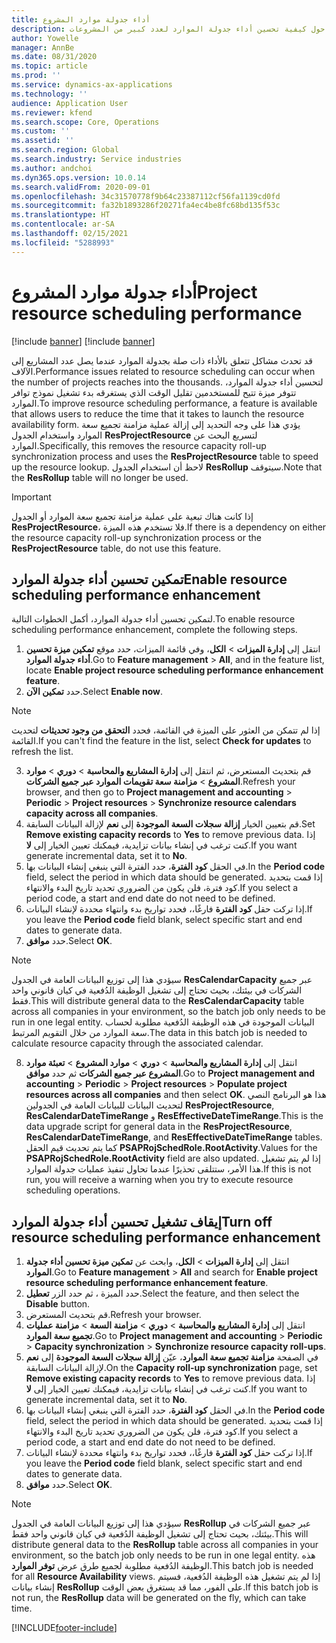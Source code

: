 ```yaml
---
title: أداء جدولة موارد المشروع
description: يقدم هذا الموضوع معلومات حول كيفية تحسين أداء جدولة الموارد لعدد كبير من المشروعات.
author: Yowelle
manager: AnnBe
ms.date: 08/31/2020
ms.topic: article
ms.prod: ''
ms.service: dynamics-ax-applications
ms.technology: ''
audience: Application User
ms.reviewer: kfend
ms.search.scope: Core, Operations
ms.custom: ''
ms.assetid: ''
ms.search.region: Global
ms.search.industry: Service industries
ms.author: andchoi
ms.dyn365.ops.version: 10.0.14
ms.search.validFrom: 2020-09-01
ms.openlocfilehash: 34c31570778f9b64c23387112cf56fa1139cd0fd
ms.sourcegitcommit: fa32b1893286f20271fa4ec4be8fc68bd135f53c
ms.translationtype: HT
ms.contentlocale: ar-SA
ms.lasthandoff: 02/15/2021
ms.locfileid: "5288993"
---
```

# <a name="project-resource-scheduling-performance"></a><span data-ttu-id="26bbc-103">أداء جدولة موارد المشروع</span><span class="sxs-lookup"><span data-stu-id="26bbc-103">Project resource scheduling performance</span></span>

[!include [banner](../includes/banner.md)]
[!include [banner](../includes/preview-banner.md)]


<span data-ttu-id="26bbc-104">قد تحدث مشاكل تتعلق بالأداء ذات صلة بجدولة الموارد عندما يصل عدد المشاريع إلى الآلاف.</span><span class="sxs-lookup"><span data-stu-id="26bbc-104">Performance issues related to resource scheduling can occur when the number of projects reaches into the thousands.</span></span> <span data-ttu-id="26bbc-105">لتحسين أداء جدولة الموارد، تتوفر ميزة تتيح للمستخدمين تقليل الوقت الذي يستغرقه بدء تشغيل نموذج توافر الموارد.</span><span class="sxs-lookup"><span data-stu-id="26bbc-105">To improve resource scheduling performance, a feature is available that allows users to reduce the time that it takes to launch the resource availability form.</span></span> <span data-ttu-id="26bbc-106">يؤدي هذا على وجه التحديد إلى إزالة عملية مزامنة تجميع سعة الموارد واستخدام الجدول **ResProjectResource** لتسريع البحث عن الموارد.</span><span class="sxs-lookup"><span data-stu-id="26bbc-106">Specifically, this removes the resource capacity roll-up synchronization process and uses the **ResProjectResource** table to speed up the resource lookup.</span></span> <span data-ttu-id="26bbc-107">لاحظ أن استخدام الجدول **ResRollup** سيتوقف.</span><span class="sxs-lookup"><span data-stu-id="26bbc-107">Note that the **ResRollup** table will no longer be used.</span></span>

> [!IMPORTANT]
> <span data-ttu-id="26bbc-108">إذا كانت هناك تبعية على عملية مزامنة تجميع سعة الموارد أو الجدول **ResProjectResource**، فلا تستخدم هذه الميزة.</span><span class="sxs-lookup"><span data-stu-id="26bbc-108">If there is a dependency on either the resource capacity roll-up synchronization process or the **ResProjectResource** table, do not use this feature.</span></span>

## <a name="enable-resource-scheduling-performance-enhancement"></a><span data-ttu-id="26bbc-109">تمكين تحسين أداء جدولة الموارد</span><span class="sxs-lookup"><span data-stu-id="26bbc-109">Enable resource scheduling performance enhancement</span></span>
<span data-ttu-id="26bbc-110">لتمكين تحسين أداء جدولة الموارد، أكمل الخطوات التالية.</span><span class="sxs-lookup"><span data-stu-id="26bbc-110">To enable resource scheduling performance enhancement, complete the following steps.</span></span>

1. <span data-ttu-id="26bbc-111">انتقل إلى **إدارة الميزات** > **الكل**، وفي قائمة الميزات، حدد موقع **تمكين ميزة تحسين أداء جدولة الموارد**.</span><span class="sxs-lookup"><span data-stu-id="26bbc-111">Go to **Feature management** > **All**, and in the feature list, locate **Enable project resource scheduling performance enhancement feature**.</span></span>
2. <span data-ttu-id="26bbc-112">حدد **تمكين الآن**.</span><span class="sxs-lookup"><span data-stu-id="26bbc-112">Select **Enable now**.</span></span>

> [!NOTE]
> <span data-ttu-id="26bbc-113">إذا لم تتمكن من العثور على الميزة في القائمة، فحدد **التحقق من وجود تحديثات** لتحديث القائمة.</span><span class="sxs-lookup"><span data-stu-id="26bbc-113">If you can't find the feature in the list, select **Check for updates** to refresh the list.</span></span>

3. <span data-ttu-id="26bbc-114">قم بتحديث المستعرض، ثم انتقل إلى **إدارة المشاريع والمحاسبة** > **دوري** > **موارد المشروع** > **مزامنة سعة تقويمات الموارد عبر جميع الشركات**.</span><span class="sxs-lookup"><span data-stu-id="26bbc-114">Refresh your browser, and then go to **Project management and accounting** > **Periodic** > **Project resources** > **Synchronize resource calendars capacity across all companies**.</span></span>
4. <span data-ttu-id="26bbc-115">قم بتعيين الخيار **إزالة سجلات السعة الموجودة** إلى **نعم** لإزالة البيانات السابقة.</span><span class="sxs-lookup"><span data-stu-id="26bbc-115">Set **Remove existing capacity records** to **Yes** to remove previous data.</span></span> <span data-ttu-id="26bbc-116">إذا كنت ترغب في إنشاء بيانات تزايدية، فيمكنك تعيين الخيار إلى **لا**.</span><span class="sxs-lookup"><span data-stu-id="26bbc-116">If you want generate incremental data, set it to **No**.</span></span>
5. <span data-ttu-id="26bbc-117">في الحقل **كود الفترة**، حدد الفترة التي ينبغي إنشاء البيانات بها.</span><span class="sxs-lookup"><span data-stu-id="26bbc-117">In the **Period code** field, select the period in which data should be generated.</span></span> <span data-ttu-id="26bbc-118">إذا قمت بتحديد كود فترة، فلن يكون من الضروري تحديد تاريخ البدء والانتهاء.</span><span class="sxs-lookup"><span data-stu-id="26bbc-118">If you select a period code, a start and end date do not need to be defined.</span></span>
6. <span data-ttu-id="26bbc-119">إذا تركت حقل **كود الفترة** فارغًا،، فحدد تواريخ بدء وانتهاء محددة لإنشاء البيانات.</span><span class="sxs-lookup"><span data-stu-id="26bbc-119">If you leave the **Period code** field blank, select specific start and end dates to generate data.</span></span>
7. <span data-ttu-id="26bbc-120">حدد **موافق**.</span><span class="sxs-lookup"><span data-stu-id="26bbc-120">Select **OK**.</span></span>

 > [!NOTE]
 > <span data-ttu-id="26bbc-121">سيؤدي هذا إلى توزيع البيانات العامة في الجدول **ResCalendarCapacity** عبر جميع الشركات في بيئتك، بحيث تحتاج إلى تشغيل الوظيفة الدُفعية في كيان قانوني واحد فقط.</span><span class="sxs-lookup"><span data-stu-id="26bbc-121">This will distribute general data to the **ResCalendarCapacity** table across all companies in your environment, so the batch job only needs to be run in one legal entity.</span></span> <span data-ttu-id="26bbc-122">البيانات الموجودة في هذه الوظيفة الدُفعية مطلوبة لحساب سعة الموارد من خلال التقويم المرتبط.</span><span class="sxs-lookup"><span data-stu-id="26bbc-122">The data in this batch job is needed to calculate resource capacity through the associated calendar.</span></span>

8. <span data-ttu-id="26bbc-123">انتقل إلى **إدارة المشاريع والمحاسبة** > **دوري** > **موارد المشروع** > **تعبئة موارد المشروع عبر جميع الشركات** ثم حدد **موافق**.</span><span class="sxs-lookup"><span data-stu-id="26bbc-123">Go to **Project management and accounting** > **Periodic** > **Project resources** > **Populate project resources across all companies** and then select **OK**.</span></span> <span data-ttu-id="26bbc-124">هذا هو البرنامج النصي لتحديث البيانات للبيانات العامة في الجدولين **ResProjectResource**, **ResCalendarDateTimeRange** و **ResEffectiveDateTimeRange**.</span><span class="sxs-lookup"><span data-stu-id="26bbc-124">This is the data upgrade script for general data in the **ResProjectResource**, **ResCalendarDateTimeRange**, and **ResEffectiveDateTimeRange** tables.</span></span> <span data-ttu-id="26bbc-125">كما يتم تحديث قيم الحقل **PSAPRojSchedRole.RootActivity**.</span><span class="sxs-lookup"><span data-stu-id="26bbc-125">Values for the **PSAPRojSchedRole.RootActivity** field are also updated.</span></span> <span data-ttu-id="26bbc-126">إذا لم يتم تشغيل هذا الأمر، ستتلقى تحذيرًا عندما تحاول تنفيذ عمليات جدولة الموارد.</span><span class="sxs-lookup"><span data-stu-id="26bbc-126">If this is not run, you will receive a warning when you try to execute resource scheduling operations.</span></span>
 
## <a name="turn-off-resource-scheduling-performance-enhancement"></a><span data-ttu-id="26bbc-127">إيقاف تشغيل تحسين أداء جدولة الموارد</span><span class="sxs-lookup"><span data-stu-id="26bbc-127">Turn off resource scheduling performance enhancement</span></span>

1. <span data-ttu-id="26bbc-128">انتقل إلى **إدارة الميزات** > **الكل**، وابحث عن **تمكين ميزة تحسين أداء جدولة الموارد**.</span><span class="sxs-lookup"><span data-stu-id="26bbc-128">Go to **Feature management** > **All**  and search for **Enable project resource scheduling performance enhancement feature**.</span></span>
2. <span data-ttu-id="26bbc-129">حدد الميزة ، ثم حدد الزر **تعطيل**.</span><span class="sxs-lookup"><span data-stu-id="26bbc-129">Select the feature, and then select the **Disable** button.</span></span>
3. <span data-ttu-id="26bbc-130">قم بتحديث المستعرض.</span><span class="sxs-lookup"><span data-stu-id="26bbc-130">Refresh your browser.</span></span>
4. <span data-ttu-id="26bbc-131">انتقل إلى **إدارة المشاريع والمحاسبة** > **دوري** > **مزامنة السعة** > **مزامنة عمليات تجميع سعة الموارد‬**.</span><span class="sxs-lookup"><span data-stu-id="26bbc-131">Go to **Project management and accounting** > **Periodic** > **Capacity synchronization** > **Synchronize resource capacity roll-ups**.</span></span>
5. <span data-ttu-id="26bbc-132">في الصفحة **مزامنة تجميع سعة الموارد**، عيّن **إزالة سجلات السعة الموجودة** إلى **نعم** لإزالة البيانات السابقة.</span><span class="sxs-lookup"><span data-stu-id="26bbc-132">On the **Capacity roll-up synchronization** page, set **Remove existing capacity records** to **Yes** to remove previous data.</span></span> <span data-ttu-id="26bbc-133">إذا كنت ترغب في إنشاء بيانات تزايدية، فيمكنك تعيين الخيار إلى **لا**.</span><span class="sxs-lookup"><span data-stu-id="26bbc-133">If you want to generate incremental data, set it to **No**.</span></span>
6. <span data-ttu-id="26bbc-134">في الحقل **كود الفترة**، حدد الفترة التي ينبغي إنشاء البيانات بها.</span><span class="sxs-lookup"><span data-stu-id="26bbc-134">In the **Period code** field, select the period in which data should be generated.</span></span> <span data-ttu-id="26bbc-135">إذا قمت بتحديد كود فترة، فلن يكون من الضروري تحديد تاريخ البدء والانتهاء.</span><span class="sxs-lookup"><span data-stu-id="26bbc-135">If you select a period code, a start and end date do not need to be defined.</span></span>
7. <span data-ttu-id="26bbc-136">إذا تركت حقل **كود الفترة** فارغًا،، فحدد تواريخ بدء وانتهاء محددة لإنشاء البيانات.</span><span class="sxs-lookup"><span data-stu-id="26bbc-136">If you leave the **Period code** field blank, select specific start and end dates to generate data.</span></span>
8. <span data-ttu-id="26bbc-137">حدد **موافق**.</span><span class="sxs-lookup"><span data-stu-id="26bbc-137">Select **OK**.</span></span>

> [!NOTE]
> <span data-ttu-id="26bbc-138">سيؤدي هذا إلى توزيع البيانات العامة في الجدول **‎ResRollup** عبر جميع الشركات في بيئتك، بحيث تحتاج إلى تشغيل الوظيفة الدُفعية في كيان قانوني واحد فقط.</span><span class="sxs-lookup"><span data-stu-id="26bbc-138">This will distribute general data to the **ResRollup** table across all companies in your environment, so the batch job only needs to be run in one legal entity.</span></span> <span data-ttu-id="26bbc-139">هذه الوظيفة الدُفعية مطلوبة لجميع طرق عرض **توفر الموارد**.</span><span class="sxs-lookup"><span data-stu-id="26bbc-139">This batch job is needed for all **Resource Availability** views.</span></span> <span data-ttu-id="26bbc-140">إذا لم يتم تشغيل هذه الوظيفة الدُفعية، فسيتم إنشاء بيانات **ResRollup** على الفور، مما قد يستغرق بعض الوقت.</span><span class="sxs-lookup"><span data-stu-id="26bbc-140">If this batch job is not run, the **ResRollup** data will be generated on the fly, which can take time.</span></span>


[!INCLUDE[footer-include](../includes/footer-banner.md)]
